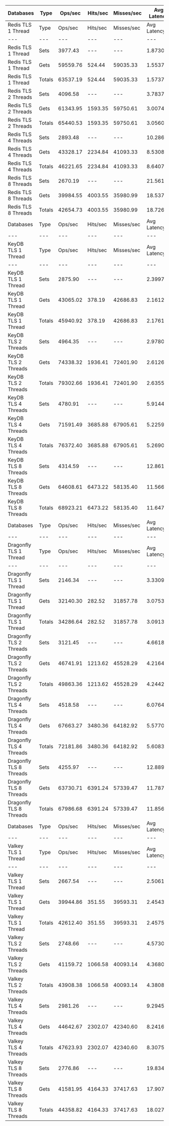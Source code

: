 | Databases | Type | Ops/sec | Hits/sec | Misses/sec | Avg Latency | p50 Latency | p99 Latency | p99.9 Latency | KB/sec |
| --- | --- | --- | --- | --- | --- | --- | --- | --- | --- |
| Redis TLS 1 Thread | Type | Ops/sec | Hits/sec | Misses/sec | Avg Latency | p50 Latency | p99 Latency | p99.9 Latency | KB/sec |
| --- | --- | --- | --- | --- | --- | --- | --- | --- | --- |
Redis TLS 1 Thread | Sets | 3977.43 | --- | --- | 1.87305 | 1.51100 | 3.11900 | 124.41500 | 2174.53 |
Redis TLS 1 Thread | Gets | 59559.76 | 524.44 | 59035.33 | 1.55372 | 1.51100 | 3.03900 | 4.70300 | 2581.07 |
Redis TLS 1 Thread | Totals | 63537.19 | 524.44 | 59035.33 | 1.57371 | 1.51100 | 3.03900 | 5.43900 | 4755.60 |
Redis TLS 2 Threads | Sets | 4096.58 | --- | --- | 3.78371 | 2.94300 | 7.29500 | 286.71900 | 2239.68 |
Redis TLS 2 Threads | Gets | 61343.95 | 1593.35 | 59750.61 | 3.00745 | 2.92700 | 6.65500 | 8.51100 | 3188.09 |
Redis TLS 2 Threads | Totals | 65440.53 | 1593.35 | 59750.61 | 3.05604 | 2.92700 | 6.68700 | 8.63900 | 5427.77 |
Redis TLS 4 Threads | Sets | 2893.48 | --- | --- | 10.28658 | 8.38300 | 16.63900 | 643.07100 | 1581.92 |
Redis TLS 4 Threads | Gets | 43328.17 | 2234.84 | 41093.33 | 8.53083 | 8.38300 | 15.67900 | 19.83900 | 2809.77 |
Redis TLS 4 Threads | Totals | 46221.65 | 2234.84 | 41093.33 | 8.64074 | 8.38300 | 15.74300 | 20.22300 | 4391.69 |
Redis TLS 8 Threads | Sets | 2670.19 | --- | --- | 21.56179 | 18.43100 | 31.74300 | 1310.71900 | 1459.85 |
Redis TLS 8 Threads | Gets | 39984.55 | 4003.55 | 35980.99 | 18.53729 | 18.43100 | 30.84700 | 36.09500 | 3569.21 |
Redis TLS 8 Threads | Totals | 42654.73 | 4003.55 | 35980.99 | 18.72662 | 18.43100 | 30.97500 | 36.60700 | 5029.06 |
| Databases | Type | Ops/sec | Hits/sec | Misses/sec | Avg Latency | p50 Latency | p99 Latency | p99.9 Latency | KB/sec |
| --- | --- | --- | --- | --- | --- | --- | --- | --- | --- |
| KeyDB TLS 1 Thread | Type | Ops/sec | Hits/sec | Misses/sec | Avg Latency | p50 Latency | p99 Latency | p99.9 Latency | KB/sec |
| --- | --- | --- | --- | --- | --- | --- | --- | --- | --- |
KeyDB TLS 1 Thread | Sets | 2875.90 | --- | --- | 2.39978 | 2.07900 | 5.85500 | 102.91100 | 1572.31 |
KeyDB TLS 1 Thread | Gets | 43065.02 | 378.19 | 42686.83 | 2.16121 | 2.07900 | 5.08700 | 8.25500 | 1865.75 |
KeyDB TLS 1 Thread | Totals | 45940.92 | 378.19 | 42686.83 | 2.17614 | 2.07900 | 5.11900 | 8.38300 | 3438.05 |
KeyDB TLS 2 Threads | Sets | 4964.35 | --- | --- | 2.97805 | 2.35100 | 7.45500 | 149.50300 | 2714.11 |
KeyDB TLS 2 Threads | Gets | 74338.32 | 1936.41 | 72401.90 | 2.61268 | 2.33500 | 7.07100 | 9.27900 | 3866.20 |
KeyDB TLS 2 Threads | Totals | 79302.66 | 1936.41 | 72401.90 | 2.63555 | 2.33500 | 7.07100 | 9.47100 | 6580.31 |
KeyDB TLS 4 Threads | Sets | 4780.91 | --- | --- | 5.91441 | 4.99100 | 13.18300 | 288.76700 | 2613.82 |
KeyDB TLS 4 Threads | Gets | 71591.49 | 3685.88 | 67905.61 | 5.22598 | 4.95900 | 12.54300 | 18.43100 | 4639.20 |
KeyDB TLS 4 Threads | Totals | 76372.40 | 3685.88 | 67905.61 | 5.26908 | 4.95900 | 12.54300 | 19.19900 | 7253.03 |
KeyDB TLS 8 Threads | Sets | 4314.59 | --- | --- | 12.86181 | 11.13500 | 26.36700 | 544.76700 | 2358.88 |
KeyDB TLS 8 Threads | Gets | 64608.61 | 6473.22 | 58135.40 | 11.56676 | 11.07100 | 25.08700 | 32.12700 | 5769.35 |
KeyDB TLS 8 Threads | Totals | 68923.21 | 6473.22 | 58135.40 | 11.64783 | 11.07100 | 25.21500 | 33.02300 | 8128.22 |
| Databases | Type | Ops/sec | Hits/sec | Misses/sec | Avg Latency | p50 Latency | p99 Latency | p99.9 Latency | KB/sec |
| --- | --- | --- | --- | --- | --- | --- | --- | --- | --- |
| Dragonfly TLS 1 Thread | Type | Ops/sec | Hits/sec | Misses/sec | Avg Latency | p50 Latency | p99 Latency | p99.9 Latency | KB/sec |
| --- | --- | --- | --- | --- | --- | --- | --- | --- | --- |
Dragonfly TLS 1 Thread | Sets | 2146.34 | --- | --- | 3.33090 | 2.97500 | 7.42300 | 110.07900 | 1173.45 |
Dragonfly TLS 1 Thread | Gets | 32140.30 | 282.52 | 31857.78 | 3.07535 | 2.97500 | 7.07100 | 9.72700 | 1392.58 |
Dragonfly TLS 1 Thread | Totals | 34286.64 | 282.52 | 31857.78 | 3.09135 | 2.97500 | 7.10300 | 10.17500 | 2566.03 |
Dragonfly TLS 2 Threads | Sets | 3121.45 | --- | --- | 4.66189 | 4.12700 | 9.66300 | 177.15100 | 1706.56 |
Dragonfly TLS 2 Threads | Gets | 46741.91 | 1213.62 | 45528.29 | 4.21641 | 4.12700 | 9.34300 | 11.26300 | 2428.98 |
Dragonfly TLS 2 Threads | Totals | 49863.36 | 1213.62 | 45528.29 | 4.24429 | 4.12700 | 9.34300 | 11.39100 | 4135.54 |
Dragonfly TLS 4 Threads | Sets | 4518.58 | --- | --- | 6.07646 | 5.53500 | 13.69500 | 206.84700 | 2470.40 |
Dragonfly TLS 4 Threads | Gets | 67663.27 | 3480.36 | 64182.92 | 5.57707 | 5.53500 | 13.11900 | 19.07100 | 4383.00 |
Dragonfly TLS 4 Threads | Totals | 72181.86 | 3480.36 | 64182.92 | 5.60833 | 5.53500 | 13.11900 | 19.83900 | 6853.40 |
Dragonfly TLS 8 Threads | Sets | 4255.97 | --- | --- | 12.88963 | 11.64700 | 30.84700 | 464.89500 | 2326.82 |
Dragonfly TLS 8 Threads | Gets | 63730.71 | 6391.24 | 57339.47 | 11.78718 | 11.58300 | 29.18300 | 46.59100 | 5693.96 |
Dragonfly TLS 8 Threads | Totals | 67986.68 | 6391.24 | 57339.47 | 11.85619 | 11.58300 | 29.31100 | 48.89500 | 8020.79 |
| Databases | Type | Ops/sec | Hits/sec | Misses/sec | Avg Latency | p50 Latency | p99 Latency | p99.9 Latency | KB/sec |
| --- | --- | --- | --- | --- | --- | --- | --- | --- | --- |
| Valkey TLS 1 Thread | Type | Ops/sec | Hits/sec | Misses/sec | Avg Latency | p50 Latency | p99 Latency | p99.9 Latency | KB/sec |
| --- | --- | --- | --- | --- | --- | --- | --- | --- | --- |
Valkey TLS 1 Thread | Sets | 2667.54 | --- | --- | 2.50610 | 2.28700 | 5.75900 | 25.34300 | 1458.39 |
Valkey TLS 1 Thread | Gets | 39944.86 | 351.55 | 39593.31 | 2.45435 | 2.27100 | 5.50300 | 8.15900 | 1730.95 |
Valkey TLS 1 Thread | Totals | 42612.40 | 351.55 | 39593.31 | 2.45759 | 2.27100 | 5.50300 | 8.31900 | 3189.35 |
Valkey TLS 2 Threads | Sets | 2748.66 | --- | --- | 4.57302 | 3.95100 | 9.40700 | 100.35100 | 1502.75 |
Valkey TLS 2 Threads | Gets | 41159.72 | 1066.58 | 40093.14 | 4.36800 | 3.95100 | 9.15100 | 11.26300 | 2137.84 |
Valkey TLS 2 Threads | Totals | 43908.38 | 1066.58 | 40093.14 | 4.38084 | 3.95100 | 9.21500 | 11.32700 | 3640.59 |
Valkey TLS 4 Threads | Sets | 2981.26 | --- | --- | 9.29455 | 8.25500 | 11.96700 | 403.45500 | 1629.92 |
Valkey TLS 4 Threads | Gets | 44642.67 | 2302.07 | 42340.60 | 8.24161 | 8.15900 | 11.00700 | 14.59100 | 2894.72 |
Valkey TLS 4 Threads | Totals | 47623.93 | 2302.07 | 42340.60 | 8.30752 | 8.15900 | 11.07100 | 14.97500 | 4524.64 |
Valkey TLS 8 Threads | Sets | 2776.86 | --- | --- | 19.83482 | 18.17500 | 23.67900 | 675.83900 | 1518.17 |
Valkey TLS 8 Threads | Gets | 41581.95 | 4164.33 | 37417.63 | 17.90729 | 17.79100 | 22.78300 | 28.92700 | 3712.22 |
Valkey TLS 8 Threads | Totals | 44358.82 | 4164.33 | 37417.63 | 18.02796 | 17.79100 | 22.78300 | 29.43900 | 5230.39 |
